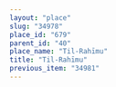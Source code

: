```yaml
---
layout: "place"
slug: "34978"
place_id: "679"
parent_id: "40"
place_name: "Til-Rahīmu"
title: "Til-Rahīmu"
previous_item: "34981"
---
```

